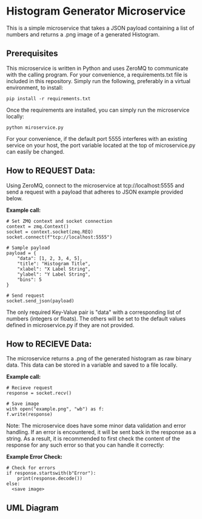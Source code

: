 # Histogram Generator Microservice
This is a simple microservice that takes a JSON payload containing a list of numbers and returns a .png image of a generated Histogram.

## Prerequisites
This microservice is written in Python and uses ZeroMQ to communicate with the calling program. For your convenience, a requirements.txt file is included in this repository. Simply run the following, preferably in a virtual environment, to install: 

````
pip install -r requirements.txt
````

Once the requirements are installed, you can simply run the microservice locally: 

````
python miroservice.py
````

For your convenience, if the default port 5555 interferes with an existing service on your host, the port variable located at the top of microservice.py can easily be changed. 

## How to REQUEST Data:
Using ZeroMQ, connect to the microservice at tcp://localhost:5555 and send a request with a payload that adheres to JSON example provided below. 

**Example call:**
````
# Set ZMQ context and socket connection
context = zmq.Context()
socket = context.socket(zmq.REQ)
socket.connect(f"tcp://localhost:5555")

# Sample payload
payload = {
    "data": [1, 2, 3, 4, 5],
    "title": "Histogram Title",
    "xlabel": "X Label String",
    "ylabel": "Y Label String",
    "bins": 5
}

# Send request
socket.send_json(payload)
````

The only required Key-Value pair is "data" with a corresponding list of numbers (integers or floats). The others will be set to the default values defined in microservice.py if they are not provided. 

## How to RECIEVE Data:

The microservice returns a .png of the generated histogram as raw binary data. This data can be stored in a variable and saved to a file locally. 

**Example call:**
````
# Recieve request
response = socket.recv()

# Save image
with open("example.png", "wb") as f:
f.write(response)
````

Note: The microservice does have some minor data validation and error handling. If an error is encountered, it will be sent back in the response as a string. As a result, it is recommended to first check the content of the response for any such error so that you can handle it correctly: 

**Example Error Check:**
````
# Check for errors
if response.startswith(b"Error"):
    print(response.decode())
else:
  <save image>
````

## UML Diagram






